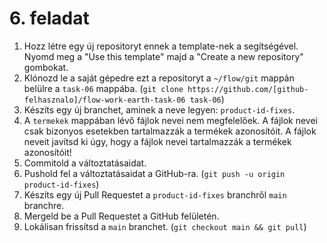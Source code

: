 # 6. feladat

1. Hozz létre egy új repositoryt ennek a template-nek a segítségével. Nyomd meg a "Use this template" majd a "Create a new repository" gombokat.
2. Klónozd le a saját gépedre ezt a repositoryt a `~/flow/git` mappán belülre a `task-06` mappába. (`git clone https://github.com/[github-felhasznalo]/flow-work-earth-task-06 task-06`)
3. Készíts egy új branchet, aminek a neve legyen: `product-id-fixes`.
4. A `termekek` mappában lévő fájlok nevei nem megfelelőek. A fájlok nevei csak bizonyos esetekben tartalmazzák a termékek azonosítóit. A fájlok neveit javítsd ki úgy, hogy a fájlok nevei tartalmazzák a termékek azonosítóit!
5. Commitold a változtatásaidat.
6. Pushold fel a változtatásaidat a GitHub-ra. (`git push -u origin product-id-fixes`)
7. Készíts egy új Pull Requestet a `product-id-fixes` branchről `main` branchre.
8. Mergeld be a Pull Requestet a GitHub felületén.
9. Lokálisan frissítsd a `main` branchet. (`git checkout main && git pull`)

